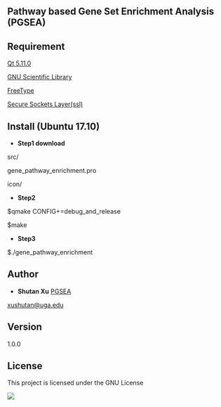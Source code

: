 ## Pathway based Gene Set Enrichment Analysis (PGSEA)

## Requirement

[Qt 5.11.0](https://www.qt.io/download)

[GNU Scientific Library](https://www.gnu.org/software/gsl/)

[FreeType](https://www.freetype.org/)

[Secure Sockets Layer(ssl)](https://www.openssl.org/source/)

## Install (Ubuntu 17.10)
* **Step1 download** 

src/

gene_pathway_enrichment.pro

icon/

* **Step2** 

$qmake CONFIG+=debug_and_release

$make

* **Step3** 

$./gene_pathway_enrichment



## Author

* **Shutan Xu**  [PGSEA](https://github.com/xushutan/PathwayEnrichment)

xushutan@uga.edu

## Version
1.0.0

## License

This project is licensed under the GNU License


![](https://github.com/xushutan/PathwayEnrichment/blob/master/figure.png)